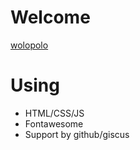 # Welcome
[wolopolo](https://wolopolo.github.io/)
# Using
- HTML/CSS/JS
- Fontawesome
- Support by github/giscus
